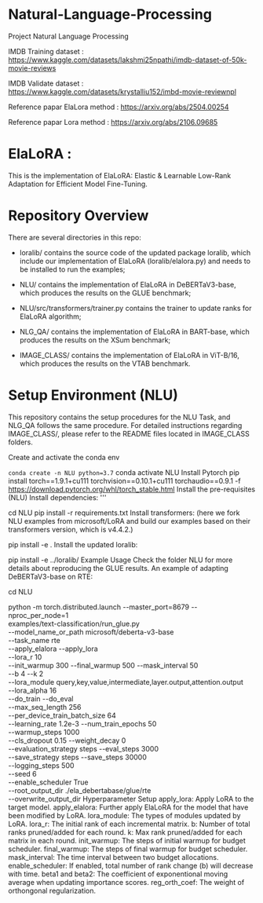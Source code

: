 # Natural-Language-Processing
Project Natural Language Processing

IMDB Training dataset : https://www.kaggle.com/datasets/lakshmi25npathi/imdb-dataset-of-50k-movie-reviews

IMDB Validate dataset : https://www.kaggle.com/datasets/krystalliu152/imbd-movie-reviewnpl

Reference papar ElaLora method : https://arxiv.org/abs/2504.00254

Reference papar Lora method : https://arxiv.org/abs/2106.09685

# ElaLoRA :
This is the implementation of ElaLoRA: Elastic & Learnable Low-Rank Adaptation for Efficient Model Fine-Tuning.

# Repository Overview
There are several directories in this repo:

- loralib/ contains the source code of the updated package loralib, which include our implementation of ElaLoRA (loralib/elalora.py) and needs to be installed to run the examples;
  
- NLU/ contains the implementation of ElaLoRA in DeBERTaV3-base, which produces the results on the GLUE benchmark;
  
- NLU/src/transformers/trainer.py contains the trainer to update ranks for ElaLoRA algorithm;
  
- NLG_QA/ contains the implementation of ElaLoRA in BART-base, which produces the results on the XSum benchmark;
  
- IMAGE_CLASS/ contains the implementation of ElaLoRA in ViT-B/16, which produces the results on the VTAB benchmark.
  
# Setup Environment (NLU)
This repository contains the setup procedures for the NLU Task, and NLG_QA follows the same procedure. For detailed instructions regarding IMAGE_CLASS/, please refer to the README files located in IMAGE_CLASS folders.

Create and activate the conda env

`conda create -n NLU python=3.7`
conda activate NLU 
Install Pytorch
pip install torch==1.9.1+cu111 torchvision==0.10.1+cu111 torchaudio==0.9.1 -f https://download.pytorch.org/whl/torch_stable.html
Install the pre-requisites (NLU)
Install dependencies:
'''

cd NLU
pip install -r requirements.txt
Install transformers: (here we fork NLU examples from microsoft/LoRA and build our examples based on their transformers version, which is v4.4.2.)

pip install -e . 
Install the updated loralib:

pip install -e ../loralib/
Example Usage
Check the folder NLU for more details about reproducing the GLUE results. An example of adapting DeBERTaV3-base on RTE:

cd NLU

python -m torch.distributed.launch --master_port=8679 --nproc_per_node=1 \
examples/text-classification/run_glue.py \
--model_name_or_path microsoft/deberta-v3-base \
--task_name rte \
--apply_elalora --apply_lora \
--lora_r 10 \
--init_warmup 300 --final_warmup 500 --mask_interval 50 \
--b 4 --k 2 \
--lora_module query,key,value,intermediate,layer.output,attention.output \
--lora_alpha 16 \
--do_train --do_eval \
--max_seq_length 256 \
--per_device_train_batch_size 64 \
--learning_rate 1.2e-3 --num_train_epochs 50 \
--warmup_steps 1000 \
--cls_dropout 0.15 --weight_decay 0 \
--evaluation_strategy steps --eval_steps 3000 \
--save_strategy steps --save_steps 30000 \
--logging_steps 500 \
--seed 6 \
--enable_scheduler True \
--root_output_dir ./ela_debertabase/glue/rte \
--overwrite_output_dir
Hyperparameter Setup
apply_lora: Apply LoRA to the target model.
apply_elalora: Further apply ElaLoRA for the model that have been modified by LoRA.
lora_module: The types of modules updated by LoRA.
lora_r: The initial rank of each incremental matrix.
b: Number of total ranks pruned/added for each round.
k: Max rank pruned/added for each matrix in each round.
init_warmup: The steps of initial warmup for budget scheduler.
final_warmup: The steps of final warmup for budget scheduler.
mask_interval: The time interval between two budget allocations.
enable_scheduler: If enabled, total number of rank change (b) will decrease with time.
beta1 and beta2: The coefficient of exponentional moving average when updating importance scores.
reg_orth_coef: The weight of orthongonal regularization.




